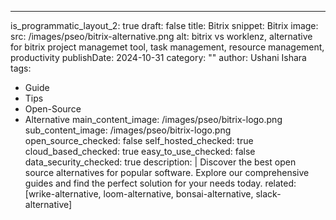 ---
is_programmatic_layout_2: true
draft: false
title: Bitrix
snippet: Bitrix
image:
  src: /images/pseo/bitrix-alternative.png
  alt: bitrix vs worklenz, alternative for bitrix project managemet tool, task management, resource management, productivity
publishDate: 2024-10-31
category: ""
author: Ushani Ishara
tags:
  - Guide
  - Tips
  - Open-Source
  - Alternative
main_content_image: /images/pseo/bitrix-logo.png
sub_content_image: /images/pseo/bitrix-logo.png
open_source_checked: false
self_hosted_checked: true
cloud_based_checked: true
easy_to_use_checked: false
data_security_checked: true
description: |
   Discover the best open source alternatives for popular software. Explore our comprehensive guides and find the perfect solution for your needs today.
related: [wrike-alternative, loom-alternative, bonsai-alternative, slack-alternative]